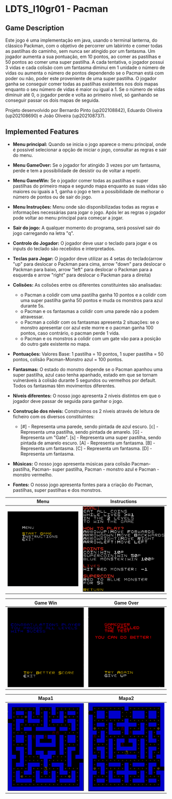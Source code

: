 ﻿# LDTS_l10gr01 - Pacman

## Game Description

Este jogo é uma implementação em java, usando o terminal lanterna, do clássico Packman, com o objetivo de percorrer um labirinto e comer todas as pastilhas do caminho, sem nunca ser atingido por um fantasma. Um jogador aumenta a sua pontuação, em 10 pontos, ao comer as pastilhas e 50 pontos ao comer uma super pastilha. A cada tentativa, o jogador possui 3 vidas e cada colisão com um fantasma diminui em 1 unidade o número de vidas ou aumenta o número de pontos dependendo se o Pacman está com poder ou não, poder este proveniente de uma super pastilha.
O jogador ganha se conseguir comer todas as pastilhas existentes nos dois mapas enquanto o seu número de vidas é maior ou igual a 1. Se o número de vidas diminuir até 0, o jogador perde e volta ao primeiro nível, só ganhando se conseguir passar os dois mapas de seguida.

Projeto desenvolvido por Bernardo Pinto (up202108842), Eduardo Oliveira (up202108690) e João Oliveira (up202108737).

## Implemented Features

- **Menu principal:** Quando se inicia o jogo aparece o menu principal, onde é possível selecionar a opção de iniciar o jogo, consultar as regras e sair do menu.

- **Menu GameOver:** Se o jogador for atingido 3 vezes por um fantasma, perde e tem a possibilidade de desistir ou de voltar a repetir.

- **Menu GameWin:** Se o jogador comer todas as pastilhas e super pastilhas do primeiro mapa e segundo mapa enquanto as suas vidas são maiores ou iguais a 1, ganha o jogo e tem a possibilidade de melhorar o número de pontos ou de sair do jogo.

- **Menu Instruções:** Menu onde são disponibilizadas todas as regras e informações necessárias para jogar o jogo. Após ler as regras o jogador pode voltar ao menu principal para começar a jogar.

- **Sair do jogo:** A qualquer momento do programa, será possível sair do jogo carregando na letra "q".

- **Controlo do Jogador:** O jogador deve usar o teclado para jogar e os inputs do teclado são recebidos e interpretados.

- **Teclas para Jogar:** O jogador deve utilizar as 4 setas do teclado(arrow "up" para deslocar o Packman para cima, arrow "down" para deslocar o Packman para baixo, arrow "left" para deslocar o Packman para a esquerda e arrow "right" para deslocar o Packman para a direita)

- **Colisões:** As colisões entre os diferentes constituintes são analisadas:

    - o Pacman a colidir com uma pastilha ganha 10 pontos e a colidir com uma super pastilha ganha 50 pontos e muda os monstros para azul durante 5s.
    - o Pacman e os fantasmas a colidir com uma parede não a podem atravessar.
    - o Pacman a colidir com os fantasmas apresenta 2 situações: se o monstro apresentar cor azul este morre e o pacman ganha 100 pontos, caso contrário, o pacman perde 1 vida.
    - o Pacman e os monstros a colidir com um gate vão para a posição do outro gate existente no mapa.

- **Pontuações:** Valores Base: 1 pastilha = 10 pontos, 1 super pastilha = 50 pontos, colisão Pacman-Monstro azul = 100 pontos.

- **Fantasmas:** O estado do monstro depende se o Pacman apanhou uma super pastilha, azul caso tenha apanhado, estado em que se tornam vulneráveis à colisão durante 5 segundos ou vermelhos por default. Todos os fantasmas têm movimentos diferentes.

- **Níveis diferentes:** O nosso jogo apresenta 2 níveis distintos em que o jogador deve passar de seguida para ganhar o jogo.

- **Construção dos níveis:** Construímos os 2 níveis através de leitura de ficheiro com os diversos constituintes:

    - [#] - Representa uma parede, sendo pintada de azul escuro.
      [c] - Representa uma pastilha, sendo pintada de amarelo.
      [G] - Representa um "Gate".
      [s] - Representa uma super pastilha, sendo pintada de amarelo escuro.
      [A] - Representa um fantasma.
      [B] - Representa um fantasma.
      [C] - Representa um fantasma.
      [D] - Representa um fantasma.

- **Músicas:** O nosso jogo apresenta músicas para colisão Pacman-pastilha, Pacman- super pastilha, Pacman - monstro azul e Pacman - monstro vermelho.

- **Fontes:** O nosso jogo apresenta fontes para a criação do Pacman, pastilhas, super pastilhas e dos monstros.

| Menu | Instructions |
|:----------:|:---------:|
| ![Menu_Implementado](docs/images/menuprincipal_final.png) | ![instructions](docs/images/instructions_final.png) |


| Game Win | Game Over |
|:----------:|:---------:|
| ![GameWin](docs/images/gamewin_final.png) | ![GameOver](docs/images/menugameover_final.png) |


| Mapa1 | Mapa2 |
|:----------:|:---------:|
| ![Mapa1](docs/images/mapa1_final.png) | ![Mapa2](docs/images/mapa2_final.png) |


